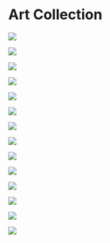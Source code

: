 # Art Collection

![](https://upload.wikimedia.org/wikipedia/commons/thumb/c/ce/Theodor_Kittelsen_-_Far%2C_far_away_Soria_Moria_Palace_shimmered_like_Gold_-_Google_Art_Project.jpg/1024px-Theodor_Kittelsen_-_Far%2C_far_away_Soria_Moria_Palace_shimmered_like_Gold_-_Google_Art_Project.jpg)

![](https://upload.wikimedia.org/wikipedia/commons/8/8f/Watts_%E2%80%93_After_the_Deluge.jpg)

![](https://upload.wikimedia.org/wikipedia/commons/thumb/9/9e/Vincent_Willem_van_Gogh_037.jpg/800px-Vincent_Willem_van_Gogh_037.jpg)

![](https://upload.wikimedia.org/wikipedia/commons/9/90/Nikolaj_Alexandrowitsch_Jaroschenko_001.jpg)

![](https://upload.wikimedia.org/wikipedia/commons/b/b9/Caspar_David_Friedrich_-_Wanderer_above_the_sea_of_fog.jpg)

![](https://upload.wikimedia.org/wikipedia/commons/9/9f/Winslow_Homer_-_Canoe_in_Rapids_%281897%29.jpg)

![](https://upload.wikimedia.org/wikipedia/commons/6/63/The_Creation_of_Adam.jpg)

![](https://upload.wikimedia.org/wikipedia/commons/a/ac/Caspar_David_Friedrich_-_Landscape_with_the_Rosenberg_in_the_Bohemian_Mountains_-_Google_Art_Project.jpg)

![](https://upload.wikimedia.org/wikipedia/commons/8/8c/David_-_The_Death_of_Socrates.jpg)

![](https://upload.wikimedia.org/wikipedia/commons/4/49/%22The_School_of_Athens%22_by_Raffaello_Sanzio_da_Urbino.jpg)

![](https://upload.wikimedia.org/wikipedia/commons/thumb/c/cf/The_gyri_of_the_thinker%27s_brain_as_a_maze_of_choices_in_biom_Wellcome_L0027293.jpg/1024px-The_gyri_of_the_thinker%27s_brain_as_a_maze_of_choices_in_biom_Wellcome_L0027293.jpg)

![](https://upload.wikimedia.org/wikipedia/commons/thumb/1/1b/Albert_Bierstadt_-_Storm_in_the_Mountains_-_47.1257_-_Museum_of_Fine_Arts.jpg/1024px-Albert_Bierstadt_-_Storm_in_the_Mountains_-_47.1257_-_Museum_of_Fine_Arts.jpg)

![](https://upload.wikimedia.org/wikipedia/commons/thumb/1/16/Charles_Leslie_Schottische_Landschaft_1872.jpg/1024px-Charles_Leslie_Schottische_Landschaft_1872.jpg)

![](https://upload.wikimedia.org/wikipedia/commons/thumb/3/35/Eugene_VON_GU%C3%89Rard_-_North-east_view_from_the_northern_top_of_Mount_Kosciusko_-_Google_Art_Project.jpg/1024px-Eugene_VON_GU%C3%89Rard_-_North-east_view_from_the_northern_top_of_Mount_Kosciusko_-_Google_Art_Project.jpg)
